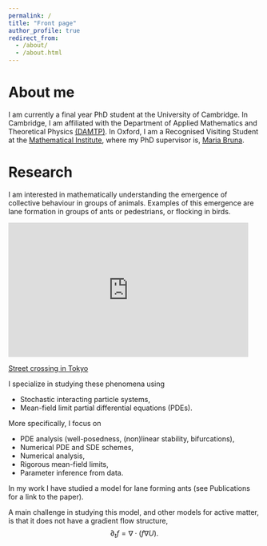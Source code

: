 ```yaml
---
permalink: /
title: "Front page"
author_profile: true
redirect_from: 
  - /about/
  - /about.html
---
```


About me
======
I am currently a final year PhD student at the University of Cambridge. In Cambridge, I am affiliated with the Department of Applied Mathematics and Theoretical Physics [(DAMTP)](https://www.damtp.cam.ac.uk/). In Oxford, I am a Recognised Visiting Student at the [Mathematical Institute](https://www.maths.ox.ac.uk/), where my PhD supervisor is, [Maria Bruna](https://people.maths.ox.ac.uk/bruna/).

Research
======
I am interested in mathematically understanding the emergence of collective behaviour in groups of animals. Examples of this emergence are lane formation in groups of ants or pedestrians, or flocking in birds.
<iframe src="https://giphy.com/embed/KJQva3zYQ2rni" width="480" height="269" style="" frameBorder="0" class="giphy-embed" allowFullScreen></iframe><p><a href="https://giphy.com/gifs/tokyo-crossing-shibuya-KJQva3zYQ2rni">Street crossing in Tokyo</a></p>

I specialize in studying these phenomena using
* Stochastic interacting particle systems,
* Mean-field limit partial differential equations (PDEs).

More specifically, I focus on
* PDE analysis (well-posedness, (non)linear stability, bifurcations),
* Numerical PDE and SDE schemes,
* Numerical analysis,
* Rigorous mean-field limits,
* Parameter inference from data.

In my work I have studied a model for lane forming ants (see Publications for a link to the paper).

A main challenge in studying this model, and other models for active matter, is that it does not have a gradient flow structure,
$$\partial_t f=\nabla\cdot(f\nabla U).$$